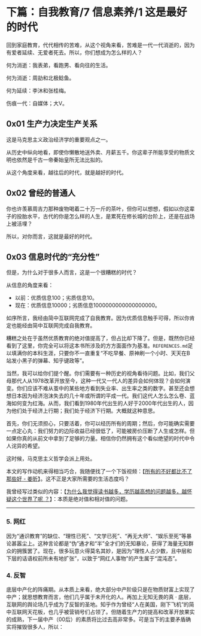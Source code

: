 # 下篇：自我教育/7 信息素养/1 这是最好的时代

回到家庭教育，代代相传的苦难，从这个视角来看，苦难是一代一代消逝的，因为有爱者延续、无爱者死去。所以，你们想成为怎么样的人？

何为消逝：我表弟，看跑男、看向往的生活。

何为消逝：周劼和北极鲶鱼。

何为延续：李沐和张桂梅。

伤痕一代：自媒体；大V。

## 0x01 生产力决定生产关系

这是马克思主义政治经济学的重要观点之一。

从历史中纵向地看，即使你懒散地送外卖、月薪五千。你这辈子所能享受的物质文明也依然是千古一帝秦始皇所无法比拟的。

从这个角度来看，越往后的时代，就是越好的时代。

## 0x02 曾经的普通人

你也许羡慕周吉力那种废物喝着二十万一斤的茶叶，但你可以想想，假如以你这辈子的投胎水平，古代的你是怎么样的人生，是累死在修长城的台阶上，还是在战场上被活埋？

所以，对你而言，这就是最好的时代。

## 0x03 信息时代的“充分性”

但是，为什么对于很多人而言，这是一个很糟糕的时代？

从信息的角度来看：

- 以前：优质信息100；劣质信息10。
- 现在：优质信息10000；劣质信息1000000000000000000。

如序所言，我经由简中互联网完成了自我教育。因为优质信息触手可得，所以你肯定也能经由简中互联网完成自我教育。

糟糕之处在于虽然优质教育的绝对值提高了，但占比却下降了。但是，既然你已经看到了这里，你完全可以将这本书所涉及的方方面面作为基准。`REFERENCES.md`足以填满你的本科生涯，只要你不一直重复“不吃早餐、原神刷一个小时、天天在B站发小黑子的弹幕、知乎键政等”。

当然，我可以给你们提个醒。你们需要有一种历史的视角看待问题。比如，我们父母那代人从1978改革开放至今，这种一代又一代人的差异会如何体现？会如何演变。你们应该不难从茧中的某些地方看到失业率、出生率之类的数字。甚至还会想想日本因为经济泡沫失去的几十年或所谓的平成一代。我们这代人怎么怎么卷、蓝海如何变为红海。从而，我们看到1980年代出生的人好于2000年代出生的人，因为他们处于经济上行期；我们处于经济下行期。大概就这种意思。

首先，你们无须担心，只要活着，你可以经历所有的周期；然后，你可能确实需要一点定心丸：我们努力的边际收益已经很低了，可能被房价压断了人生或怎样。但如果你真的从前文中拿到了足够的力量。相信你仍然拥有这个看似绝望的时代中令人诧异的希望。

这时候，马克思主义哲学会派上用处。

本文的写作动机来得相当巧合，我随便找了一个下饭视频：【[所有的不好都比不了那些好 - 姜昕](https://yixi.tv/#/speech/detail?id=1109)】。这不正是大家所需要的生活态度吗？

我曾经写过类似的内容：【[为什么我觉得读书越多，学历越高想的问题越多，越怀疑这个世界了呢 ？](https://www.zhihu.com/question/531832253/answer/2476071021)】：本质是绝对值和相对值的问题。

-------------------------------------

### 5. 网红

因为“通识教育”的缺位、“理性已死”、“文学已死”、“再无大师”、“娱乐至死”等暴论甚嚣尘上。这种言论都是“伪”通才和“半”全才们的无知暴论，获得了海量无知群众的拥簇罢了。现在，很多玩意火得莫名其妙，是因为“理性人占少数，且中层和下层的话语权前所未有地扩张”，以致于“网红人事物”的产生属于“混沌态”。

### 4. 反智

底层中产化的阵痛期。从本质上来看，绝大部分中产阶级只是在物质财富上实现了中产；就思想教育而言，他们几乎属于未开化的人。再加上无知无畏的真 · 底层，互联网的舆论场几乎成为了反智的圣地。知乎作为曾经“人在美国，刚下飞机”的简中互联网天花板，也几乎被营销号们占领了。但随着生产力的提高和改革开放果实的成熟，下一届中产（00后）的素质将比过去高非常多。可是当下的主要矛盾确实将摧毁很多人，所以：
